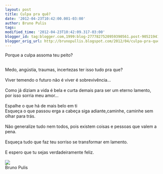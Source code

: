 ```yaml
---
layout: post
title: Culpa pra quê?
date: '2012-04-23T10:42:00.001-03:00'
author: Bruno Pulis
tags: 
modified_time: '2012-04-23T10:42:09.317-03:00'
blogger_id: tag:blogger.com,1999:blog-2777827520959390561.post-9052194104540585291
blogger_orig_url: http://brunopullis.blogspot.com/2012/04/culpa-pra-que.html
---
```


Porque a culpa assoma teu peito?<br /><div><br /></div><div>Medo, angústia, traumas, incertezas ter isso tudo pra que?&nbsp;</div><div><br /></div><div>Viver temendo o futuro não é viver é sobrevivência...</div><div><br /></div><div>Como já diziam a vida é bela e curta demais para ser um eterno lamento, por isso sorria meu amor...&nbsp;</div><div><br /></div><div>Espalhe o que há de mais belo em ti&nbsp;</div><div>Esqueça o que passou erga a cabeça siga adiante,caminhe, caminhe sem olhar para trás.</div><div><br /></div><div>Não generalize tudo nem todos, pois existem coisas e pessoas que valem a pena.</div><div><br /></div><div>Esqueça tudo que faz teu sorriso se transformar em lamento.&nbsp;</div><div><br /></div><div>E espero que tu sejas verdadeiramente feliz.&nbsp;</div><div><br /></div><div class="yj6qo ajU"><div aria-label="Mostrar conteúdo cortado" class="ajR" data-tooltip="Mostrar conteúdo cortado" id=":3y" role="button" tabindex="0"><img class="ajT" src="https://mail.google.com/mail/u/0/images/cleardot.gif" /></div><div aria-label="Mostrar conteúdo cortado" class="ajR" data-tooltip="Mostrar conteúdo cortado" id=":3y" role="button" tabindex="0">Bruno Pulis&nbsp;</div></div>
